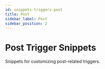 ```yaml
---
id: snippets-triggers-post
title: Post
sidebar_label: Post
sidebar_position: 2
---
```


# Post Trigger Snippets

Snippets for customizing post-related triggers.